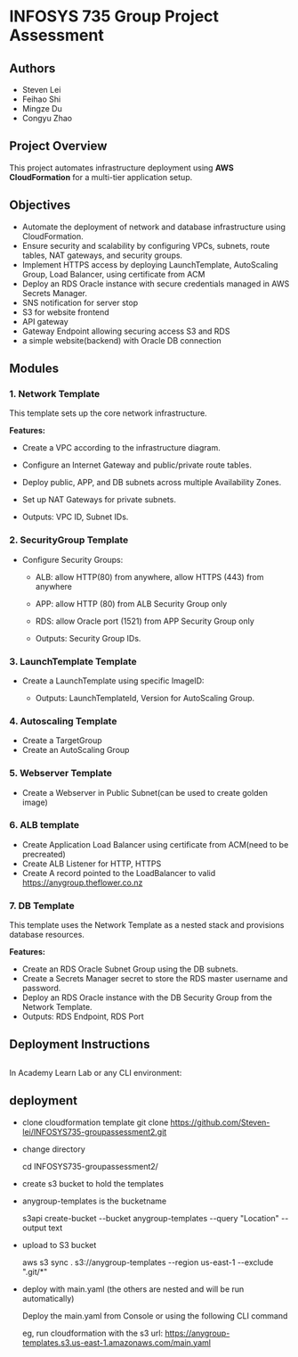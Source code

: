 # INFOSYS 735 Group Project Assessment

## Authors

- Steven Lei
- Feihao Shi
- Mingze Du
- Congyu Zhao

## Project Overview

This project automates infrastructure deployment using **AWS CloudFormation** for a multi-tier application setup.

## Objectives

- Automate the deployment of network and database infrastructure using CloudFormation.
- Ensure security and scalability by configuring VPCs, subnets, route tables, NAT gateways, and security groups.
- Implement HTTPS access by deploying LaunchTemplate, AutoScaling Group, Load Balancer, using certificate from ACM
- Deploy an RDS Oracle instance with secure credentials managed in AWS Secrets Manager.
- SNS notification for server stop
- S3 for website frontend
- API gateway
- Gateway Endpoint allowing securing access S3 and RDS
- a simple website(backend) with Oracle DB connection

## Modules

### 1. Network Template

This template sets up the core network infrastructure.

**Features:**

- Create a VPC according to the infrastructure diagram.
- Configure an Internet Gateway and public/private route tables.
- Deploy public, APP, and DB subnets across multiple Availability Zones.
- Set up NAT Gateways for private subnets.

- Outputs: VPC ID, Subnet IDs.

### 2. SecurityGroup Template

- Configure Security Groups:

  - ALB: allow HTTP(80) from anywhere, allow HTTPS (443) from anywhere
  - APP: allow HTTP (80) from ALB Security Group only
  - RDS: allow Oracle port (1521) from APP Security Group only

  - Outputs: Security Group IDs.

### 3. LaunchTemplate Template

- Create a LaunchTemplate using specific ImageID:

  - Outputs: LaunchTemplateId, Version for AutoScaling Group.

### 4. Autoscaling Template

- Create a TargetGroup
- Create an AutoScaling Group

### 5. Webserver Template

- Create a Webserver in Public Subnet(can be used to create golden image)

### 6. ALB template

- Create Application Load Balancer using certificate from ACM(need to be precreated)
- Create ALB Listener for HTTP, HTTPS
- Create A record pointed to the LoadBalancer to valid https://anygroup.theflower.co.nz

### 7. DB Template

This template uses the Network Template as a nested stack and provisions database resources.

**Features:**

- Create an RDS Oracle Subnet Group using the DB subnets.
- Create a Secrets Manager secret to store the RDS master username and password.
- Deploy an RDS Oracle instance with the DB Security Group from the Network Template.
- Outputs: RDS Endpoint, RDS Port

##

##

## Deployment Instructions

##

##

In Academy Learn Lab or any CLI environment:

## deployment

- clone cloudformation template
  git clone https://github.com/Steven-lei/INFOSYS735-groupassessment2.git

- change directory

  cd INFOSYS735-groupassessment2/

- create s3 bucket to hold the templates

- anygroup-templates is the bucketname

  s3api create-bucket --bucket anygroup-templates --query "Location" --output text

- upload to S3 bucket

  aws s3 sync . s3://anygroup-templates --region us-east-1 --exclude ".git/\*"

- deploy with main.yaml (the others are nested and will be run automatically)

  Deploy the main.yaml from Console or using the following CLI command

  eg, run cloudformation with the s3 url: https://anygroup-templates.s3.us-east-1.amazonaws.com/main.yaml
